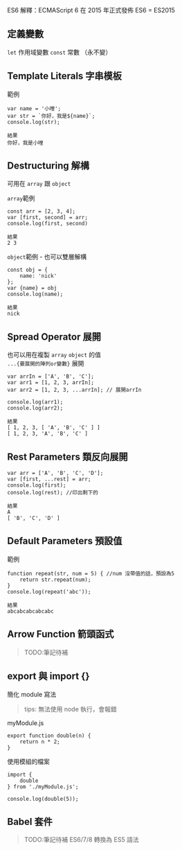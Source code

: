 ES6 解釋：ECMAScript 6 在 2015 年正式發佈
ES6 = ES2015

## 定義變數
`let`   作用域變數
`const` 常數 （永不變）

## Template Literals 字串模板
範例
```
var name = '小哩';
var str = `你好，我是${name}`;
console.log(str);

結果
你好，我是小哩
```

## Destructuring 解構
可用在 `array` 跟 `object`

`array`範例
```
const arr = [2, 3, 4];
var [first, second] = arr;
console.log(first, second)

結果
2 3
```

`object`範例 - 也可以雙層解構
```
const obj = {
    name: 'nick'
};
var {name} = obj
console.log(name);

結果
nick
```

## Spread Operator 展開
也可以用在複製 `array` `object` 的值  
`...{要展開的陣列or變數}` 展開 
```
var arrIn = ['A', 'B', 'C'];
var arr1 = [1, 2, 3, arrIn];
var arr2 = [1, 2, 3, ...arrIn]; // 展開arrIn

console.log(arr1);
console.log(arr2);

結果
[ 1, 2, 3, [ 'A', 'B', 'C' ] ]
[ 1, 2, 3, 'A', 'B', 'C' ]
```

## Rest Parameters 類反向展開

```
var arr = ['A', 'B', 'C', 'D'];
var [first, ...rest] = arr;
console.log(first);
console.log(rest); //印出剩下的

結果
A
[ 'B', 'C', 'D' ]
```

 
## Default Parameters 預設值

範例
```
function repeat(str, num = 5) { //num 沒帶值的話，預設為5
    return str.repeat(num);
}
console.log(repeat('abc'));

結果
abcabcabcabcabc
```
## Arrow Function 箭頭函式 
>TODO:筆記待補

## export 與 import {}
簡化 module 寫法
>tips:
>無法使用 node 執行，會報錯

myModule.js
```
export function double(n) {
    return n * 2;
}
```

使用模組的檔案
```
import {
    double
} from './myModule.js';

console.log(double(5));
```

## Babel 套件
>TODO:筆記待補
ES6/7/8 轉換為 ES5 語法